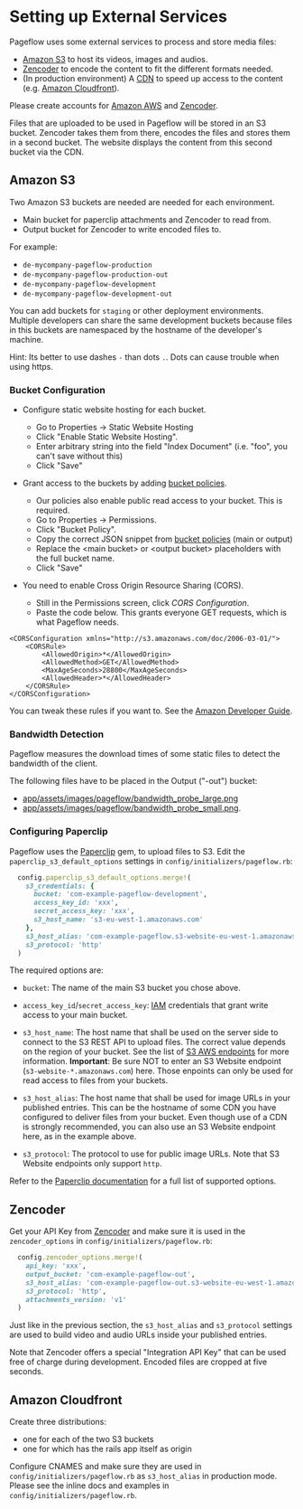 # Setting up External Services

Pageflow uses some external services to process and store media files:

  * [Amazon S3](http://aws.amazon.com/s3/) to host its videos, images
    and audios.
  * [Zencoder](https://zencoder.com/) to encode the content to fit the
    different formats needed.
  * (In production environment) A
    [CDN](http://en.wikipedia.org/wiki/Content_delivery_network) to
    speed up access to the content
    (e.g. [Amazon Cloudfront](http://aws.amazon.com/cloudfront/)).

Please create accounts for [Amazon AWS](http://aws.amazon.com/) and
[Zencoder](https://zencoder.com/).

Files that are uploaded to be used in Pageflow will be stored in an S3
bucket. Zencoder takes them from there, encodes the files and stores
them in a second bucket. The website displays the content from this
second bucket via the CDN.

## Amazon S3

Two Amazon S3 buckets are needed are needed for each environment.

  * Main bucket for paperclip attachments and Zencoder to read from.
  * Output bucket for Zencoder to write encoded files to.

For example:

  * `de-mycompany-pageflow-production`
  * `de-mycompany-pageflow-production-out`
  * `de-mycompany-pageflow-development`
  * `de-mycompany-pageflow-development-out`

You can add buckets for `staging` or other deployment environments.
Multiple developers can share the same development buckets because
files in this buckets are namespaced by the hostname of the
developer's machine.

Hint: Its better to use dashes `-` than dots `.`. Dots can cause
trouble when using https.

### Bucket Configuration

* Configure static website hosting for each bucket.

  * Go to Properties -> Static Website Hosting
  * Click "Enable Static Website Hosting".
  * Enter arbitrary string into the field "Index Document"
    (i.e. "foo", you can't save without this)
  * Click "Save"

* Grant access to the buckets by adding
  [bucket policies](./setting_up_s3_bucket_policies.md).

  * Our policies also enable public read access to your bucket. This
    is required.
  * Go to Properties -> Permissions.
  * Click "Bucket Policy".
  * Copy the correct JSON snippet from
    [bucket policies](./setting_up_s3_bucket_policies.md) (main or
    output)
  * Replace the \<main bucket\> or \<output bucket\> placeholders with
    the full bucket name.
  * Click "Save"

* You need to enable Cross Origin Resource Sharing (CORS).

  * Still in the Permissions screen, click _CORS Configuration_.
  * Paste the code below. This grants everyone GET requests, which is
    what Pageflow needs.

```
<CORSConfiguration xmlns="http://s3.amazonaws.com/doc/2006-03-01/">
    <CORSRule>
        <AllowedOrigin>*</AllowedOrigin>
        <AllowedMethod>GET</AllowedMethod>
        <MaxAgeSeconds>28800</MaxAgeSeconds>
        <AllowedHeader>*</AllowedHeader>
    </CORSRule>
</CORSConfiguration>
```

You can tweak these rules if you want to. See the
[Amazon Developer Guide](https://docs.aws.amazon.com/AmazonS3/latest/dev/cors.html#how-do-i-enable-cors).

### Bandwidth Detection

Pageflow measures the download times of some static files to detect
the bandwidth of the client.

The following files have to be placed in the Output ("-out") bucket:

  * [app/assets/images/pageflow/bandwidth_probe_large.png](https://raw.githubusercontent.com/codevise/pageflow/master/app/assets/images/pageflow/bandwidth_probe_large.png)
  * [app/assets/images/pageflow/bandwidth_probe_small.png](https://raw.githubusercontent.com/codevise/pageflow/master/app/assets/images/pageflow/bandwidth_probe_small.png).

### Configuring Paperclip

Pageflow uses the
[Paperclip](https://github.com/thoughtbot/paperclip/) gem, to upload
files to S3. Edit the `paperclip_s3_default_options` settings in
`config/initializers/pageflow.rb`:

```ruby
  config.paperclip_s3_default_options.merge!(
    s3_credentials: {
      bucket: 'com-example-pageflow-development',
      access_key_id: 'xxx',
      secret_access_key: 'xxx',
      s3_host_name: 's3-eu-west-1.amazonaws.com'
    },
    s3_host_alias: 'com-example-pageflow.s3-website-eu-west-1.amazonaws.com',
    s3_protocol: 'http'
  )
```

The required options are:

* `bucket`: The name of the main S3 bucket you chose above.

* `access_key_id`/`secret_access_key`:
  [IAM](http://aws.amazon.com/de/iam/) credentials that grant write
  access to your main bucket.

* `s3_host_name`: The host name that shall be used on the server side
  to connect to the S3 REST API to upload files. The correct value
  depends on the region of your bucket. See the list of
  [S3 AWS endpoints](http://docs.aws.amazon.com/general/latest/gr/rande.html#s3_region)
  for more information.  **Important**: Be sure NOT to enter an S3
  Website endpoint (`s3-website-*.amazonaws.com`) here. Those enpoints
  can only be used for read access to files from your buckets.

* `s3_host_alias`: The host name that shall be used for image URLs in
  your published entries. This can be the hostname of some CDN you
  have configured to deliver files from your bucket. Even though use
  of a CDN is strongly recommended, you can also use an S3 Website
  endpoint here, as in the example above.

* `s3_protocol`: The protocol to use for public image URLs. Note that
  S3 Website endpoints only support `http`.

Refer to the
[Paperclip documentation](http://www.rubydoc.info/gems/paperclip/Paperclip/Storage/S3)
for a full list of supported options.

## Zencoder

Get your API Key from [Zencoder](https://zencoder.com) and make sure
it is used in the `zencoder_options` in
`config/initializers/pageflow.rb`:

```ruby
  config.zencoder_options.merge!(
    api_key: 'xxx',
    output_bucket: 'com-example-pageflow-out',
    s3_host_alias: 'com-example-pageflow-out.s3-website-eu-west-1.amazonaws.com',
    s3_protocol: 'http',
    attachments_version: 'v1'
  )
```

Just like in the previous section, the `s3_host_alias` and
`s3_protocol` settings are used to build video and audio URLs inside
your published entries.

Note that Zencoder offers a special "Integration API Key" that can be
used free of charge during development. Encoded files are cropped at
five seconds.

## Amazon Cloudfront

Create three distributions:

- one for each of the two S3 buckets
- one for which has the rails app itself as origin

Configure CNAMES and make sure they are used in
`config/initializers/pageflow.rb` as `s3_host_alias` in production
mode.  Please see the inline docs and examples in
`config/initializers/pageflow.rb`.
